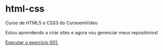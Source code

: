 # html-css
Curso de HTML5 e CSS3 do CursoemVideo

Estou aprendendo a criar sites e agora vou gerenciar meus repositórios!

<a href="https://samueloliveira10.github.io/html-css/exercicios/modulo1/ex001/index">Executar o exercício 001.</a>